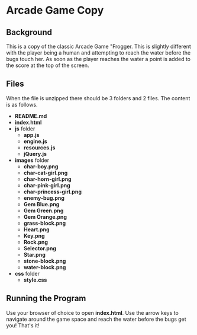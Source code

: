 # Arcade Game Copy

## Background

This is a copy of the classic Arcade Game "Frogger. This is slightly different with the player being a human and attempting to reach the water before the bugs touch her. As soon as the player reaches the water a point is added to the score at the top of the screen.

## Files

When the file is unzipped there should be 3 folders and 2 files. The content is as follows.
* **README.md**
* **index**.**html**
* **js** folder
    * **app.js**
    * **engine.js**
    * **resources.js**
    * **jQuery.js**
* **images** folder
    * **char-boy.png**
    * **char-cat-girl.png**
    * **char-horn-girl.png**
    * **char-pink-girl.png**
    * **char-princess-girl.png**
    * **enemy-bug.png**
    * **Gem Blue.png**
    * **Gem Green.png**
    * **Gem Orange.png**
    * **grass-block.png**
    * **Heart.png**
    * **Key.png**
    * **Rock.png**
    * **Selector.png**
    * **Star.png**
    * **stone-block.png**
    * **water-block.png**
* **css** folder
    * **style.css**

## Running the Program

Use your browser of choice to open **index.html**. Use the arrow keys to navigate around the game space and reach the water before the bugs get you! That's it!